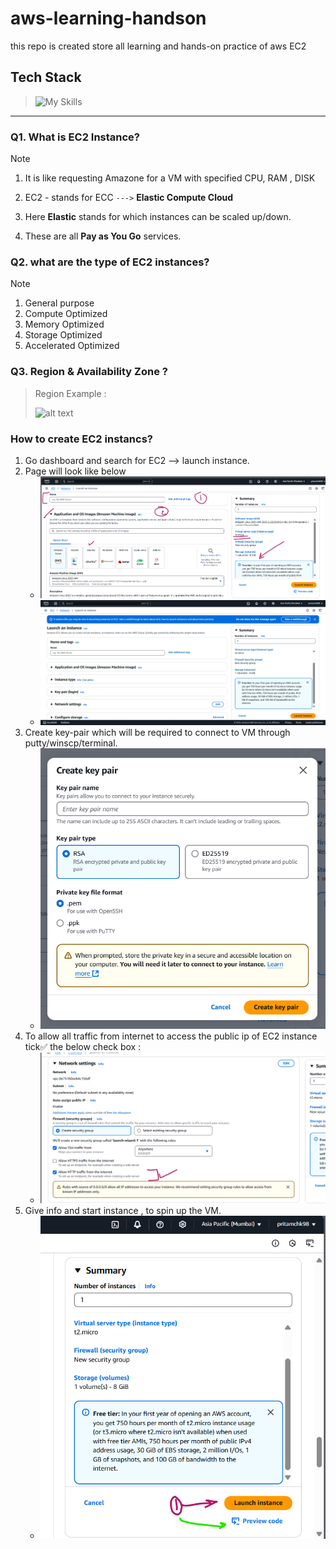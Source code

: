 # aws-learning-handson

this repo is created store all learning and hands-on practice of aws EC2

## Tech Stack

> ![My Skills](https://go-skill-icons.vercel.app/api/icons?i=aws,linux,&perline=2)

---

### Q1. What is EC2 Instance?

> [!NOTE]
>
> 1.  It is like requesting Amazone for a VM with specified CPU, RAM , DISK
>
> 1.  EC2 - stands for ECC `--->` **Elastic Compute Cloud**
>
> 1.  Here **Elastic** stands for which instances can be scaled up/down.
>
> 1.  These are all **Pay as You Go** services.

### Q2. what are the type of EC2 instances?

> [!NOTE]
>
> 1.  General purpose
> 1.  Compute Optimized
> 1.  Memory Optimized
> 1.  Storage Optimized
> 1.  Accelerated Optimized

### Q3. Region & Availability Zone ?

> Region Example :
>
> ![alt text](assets/assets/image.png)

### How to create EC2 instancs?

1. Go dashboard and search for EC2 --> launch instance.
1. Page will look like below
   - ![alt text](assets/image1.png)
   - ![alt text](assets/image-1.png)
1. Create key-pair which will be required to connect to VM through putty/winscp/terminal.
   - ![alt text](assets/image-2.png)
1. To allow all traffic from internet to access the public ip of EC2 instance tick✅ the below check box :
   - ![alt text](assets/image-3.png)
1. Give info and start instance , to spin up the VM.
   - ![alt text](assets/image-4.png)
